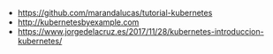 * https://github.com/marandalucas/tutorial-kubernetes
* http://kubernetesbyexample.com
* https://www.jorgedelacruz.es/2017/11/28/kubernetes-introduccion-kubernetes/
